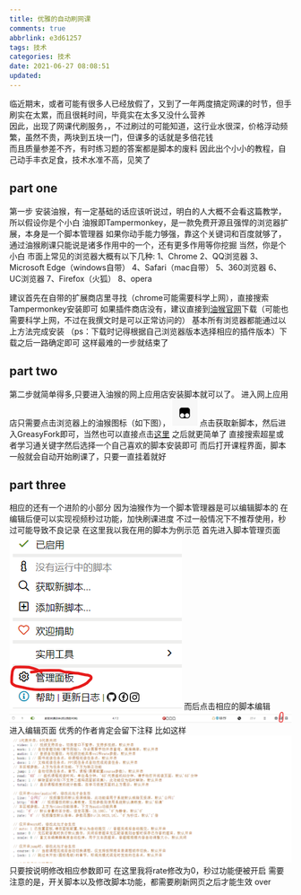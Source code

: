 ```yaml
---
title: 优雅的自动刷网课
comments: true
abbrlink: e3d61257
tags: 技术
categories: 技术
date: 2021-06-27 08:08:51
updated:
---
```

临近期末，或者可能有很多人已经放假了，又到了一年两度搞定网课的时节，但手刷实在太累，而且很耗时间，毕竟实在太多又没什么营养  
因此，出现了网课代刷服务，，不过刷过的可能知道，这行业水很深，价格浮动频繁，虽然不贵，两块到五块一门，但课多的话就是多倍花钱  
而且质量参差不齐，有时练习题的答案都是脚本的废料
因此出个小小的教程，自己动手丰衣足食，技术水准不高，见笑了<!-- more -->

## part one

第一步
安装油猴，有一定基础的话应该听说过，明白的人大概不会看这篇教学，所以假设你是个小白
油猴即Tampermonkey，是一款免费开源且强悍的浏览器扩展，本身是一个脚本管理器
如果你动手能力够强，靠这个关键词和百度就够了，通过油猴刷课只能说是诸多作用中的一个，还有更多作用等你挖掘
当然，你是个小白
市面上常见的浏览器大概有以下几种:
1、Chrome
2、QQ浏览器
3、Microsoft Edge（windows自带）
4、Safari（mac自带）
5、360浏览器
6、UC浏览器
7、Firefox（火狐）
8、opera

建议首先在自带的扩展商店里寻找（chrome可能需要科学上网），直接搜索Tampermonkey安装即可
如果插件商店没有，建议直接到[油猴官网](https://www.tampermonkey.net/)下载（可能也需要科学上网，不过在我撰文时是可以正常访问的）
基本所有浏览器都能通过以上方法完成安装 （ps：下载时记得根据自己浏览器版本选择相应的插件版本）下载之后一路确定即可
这样最难的一步就结束了

## part two

第二步就简单得多,只要进入油猴的网上应用店安装脚本就可以了。
进入网上应用店只需要点击浏览器上的油猴图标（如下图），
![油猴图标](/images/111.png)
点击获取新脚本，然后进入GreasyFork即可，当然也可以直接点击[这里](https://greasyfork.org/zh-CN)
之后就更简单了
直接搜索超星或者学习通关键字然后选择一个自己喜欢的脚本安装即可
而后打开课程界面，脚本一般就会自动开始刷课了，只要一直挂着就好

## part three

相应的还有一个进阶的小部分
因为油猴作为一个脚本管理器是可以编辑脚本的
在编辑后便可以实现视频秒过功能，加快刷课进度
不过一般情况下不推荐使用，秒过可能导致不良记录
在这里我以我在用的脚本为例示范
首先进入脚本管理页面
![脚本管理页示意](/images/222.png)
而后点击相应的脚本编辑
![编辑示意](/images/333.png)
进入编辑页面
优秀的作者肯定会留下注释
比如这样
![编辑页示意](/images/444.png)
只要按说明修改相应参数即可
在这里我将rate修改为0，秒过功能便被开启
需要注意的是，开关脚本以及修改脚本功能，都需要刷新网页之后才能生效
over
